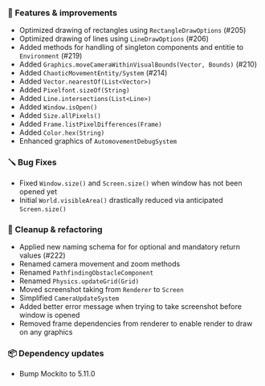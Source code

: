 ### 🚀 Features & improvements

- Optimized drawing of rectangles using `RectangleDrawOptions` (#205)
- Optimized drawing of lines using `LineDrawOptions` (#206)
- Added methods for handling of singleton components and entitie to `Environment` (#219)
- Added `Graphics.moveCameraWithinVisualBounds(Vector, Bounds)` (#210)
- Added `ChaoticMovementEntity/System` (#214)
- Added `Vector.nearestOf(List<Vector>)`
- Added `Pixelfont.sizeOf(String)`
- Added `Line.intersections(List<Line>)`
- Added `Window.isOpen()`
- Added `Size.allPixels()`
- Added `Frame.listPixelDifferences(Frame)`
- Added `Color.hex(String)`
- Enhanced graphics of `AutomovementDebugSystem`

### 🪛 Bug Fixes

- Fixed `Window.size()` and `Screen.size()` when window has not been opened yet
- Initial `World.visibleArea()` drastically reduced via anticipated `Screen.size()`

### 🧽 Cleanup & refactoring

- Applied new naming schema for for optional and mandatory return values (#222)
- Renamed camera movement and zoom methods
- Renamed `PathfindingObstacleComponent`
- Renamed `Physics.updateGrid(Grid)`
- Moved screenshot taking from `Renderer` to `Screen`
- Simplified `CameraUpdateSystem`
- Added better error message when trying to take screenshot before window is opened
- Removed frame dependencies from renderer to enable render to draw on any graphics

### 📦 Dependency updates

- Bump Mockito to 5.11.0